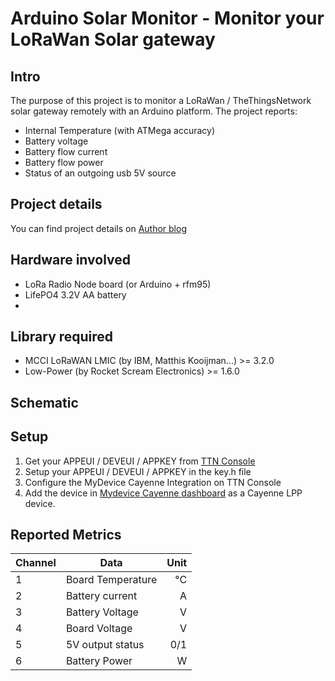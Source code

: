 # Arduino Solar Monitor - Monitor your LoRaWan Solar gateway

## Intro
The purpose of this project is to monitor a LoRaWan / TheThingsNetwork solar gateway remotely with an Arduino platform. The project reports:
- Internal Temperature (with ATMega accuracy)
- Battery voltage
- Battery flow current
- Battery flow power
- Status of an outgoing usb 5V source

## Project details

You can find project details on [Author blog](https://www.disk91.com)

## Hardware involved
- LoRa Radio Node board (or Arduino + rfm95)
- LifePO4 3.2V AA battery
- 

## Library required
- MCCI LoRaWAN LMIC (by IBM, Matthis Kooijman...) >= 3.2.0
- Low-Power (by Rocket Scream Electronics) >= 1.6.0

## Schematic


## Setup
1. Get your APPEUI / DEVEUI / APPKEY from [TTN Console](https://console.thethingsnetwork.org)
2. Setup your APPEUI / DEVEUI / APPKEY in the key.h file
3. Configure the MyDevice Cayenne Integration on TTN Console
4. Add the device in [Mydevice Cayenne dashboard](https://cayenne.mydevices.com) as a Cayenne LPP device.

## Reported Metrics

| Channel | Data              | Unit |
|---------|-------------------|-----:|
| 1       | Board Temperature | °C   |
| 2       | Battery current   |  A   |
| 3       | Battery Voltage   |  V   |
| 4       | Board Voltage     |  V   |
| 5       | 5V output status  |  0/1 |
| 6       | Battery Power     |  W   |





